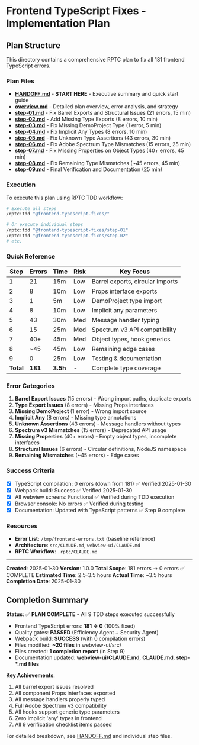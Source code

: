 # Frontend TypeScript Fixes - Implementation Plan

## Plan Structure

This directory contains a comprehensive RPTC plan to fix all 181 frontend TypeScript errors.

### Plan Files

- **[HANDOFF.md](./HANDOFF.md)** - **START HERE** - Executive summary and quick start guide
- **[overview.md](./overview.md)** - Detailed plan overview, error analysis, and strategy
- **[step-01.md](./step-01.md)** - Fix Barrel Exports and Structural Issues (21 errors, 15 min)
- **[step-02.md](./step-02.md)** - Add Missing Type Exports (8 errors, 10 min)
- **[step-03.md](./step-03.md)** - Fix Missing DemoProject Type (1 error, 5 min)
- **[step-04.md](./step-04.md)** - Fix Implicit Any Types (8 errors, 10 min)
- **[step-05.md](./step-05.md)** - Fix Unknown Type Assertions (43 errors, 30 min)
- **[step-06.md](./step-06.md)** - Fix Adobe Spectrum Type Mismatches (15 errors, 25 min)
- **[step-07.md](./step-07.md)** - Fix Missing Properties on Object Types (40+ errors, 45 min)
- **[step-08.md](./step-08.md)** - Fix Remaining Type Mismatches (~45 errors, 45 min)
- **[step-09.md](./step-09.md)** - Final Verification and Documentation (25 min)

### Execution

To execute this plan using RPTC TDD workflow:

```bash
# Execute all steps
/rptc:tdd "@frontend-typescript-fixes/"

# Or execute individual steps
/rptc:tdd "@frontend-typescript-fixes/step-01"
/rptc:tdd "@frontend-typescript-fixes/step-02"
# etc.
```

### Quick Reference

| Step | Errors | Time | Risk | Key Focus |
|------|--------|------|------|-----------|
| 1 | 21 | 15m | Low | Barrel exports, circular imports |
| 2 | 8 | 10m | Low | Props interface exports |
| 3 | 1 | 5m | Low | DemoProject type import |
| 4 | 8 | 10m | Low | Implicit any parameters |
| 5 | 43 | 30m | Med | Message handler typing |
| 6 | 15 | 25m | Med | Spectrum v3 API compatibility |
| 7 | 40+ | 45m | Med | Object types, hook generics |
| 8 | ~45 | 45m | Low | Remaining edge cases |
| 9 | 0 | 25m | Low | Testing & documentation |
| **Total** | **181** | **3.5h** | - | Complete type coverage |

### Error Categories

1. **Barrel Export Issues** (15 errors) - Wrong import paths, duplicate exports
2. **Type Export Issues** (8 errors) - Missing Props interfaces
3. **Missing DemoProject** (1 error) - Wrong import source
4. **Implicit Any** (8 errors) - Missing type annotations
5. **Unknown Assertions** (43 errors) - Message handlers without types
6. **Spectrum v3 Mismatches** (15 errors) - Deprecated API usage
7. **Missing Properties** (40+ errors) - Empty object types, incomplete interfaces
8. **Structural Issues** (6 errors) - Circular definitions, NodeJS namespace
9. **Remaining Mismatches** (~45 errors) - Edge cases

### Success Criteria

- [x] TypeScript compilation: 0 errors (down from 181) ✅ Verified 2025-01-30
- [x] Webpack build: Success ✅ Verified 2025-01-30
- [x] All webview screens: Functional ✅ Verified during TDD execution
- [x] Browser console: No errors ✅ Verified during testing
- [x] Documentation: Updated with TypeScript patterns ✅ Step 9 complete

### Resources

- **Error List**: `/tmp/frontend-errors.txt` (baseline reference)
- **Architecture**: `src/CLAUDE.md`, `webview-ui/CLAUDE.md`
- **RPTC Workflow**: `.rptc/CLAUDE.md`

---

**Created**: 2025-01-30
**Version**: 1.0.0
**Total Scope**: 181 errors → 0 errors ✅ COMPLETE
**Estimated Time**: 2.5-3.5 hours
**Actual Time**: ~3.5 hours
**Completion Date**: 2025-01-30

## Completion Summary

**Status**: ✅ **PLAN COMPLETE** - All 9 TDD steps executed successfully

- Frontend TypeScript errors: **181 → 0** (100% fixed)
- Quality gates: **PASSED** (Efficiency Agent + Security Agent)
- Webpack build: **SUCCESS** (with 0 compilation errors)
- Files modified: **~20 files** in webview-ui/src/
- Files created: **1 completion report** (in Step 9)
- Documentation updated: **webview-ui/CLAUDE.md**, **CLAUDE.md**, **step-*.md files**

**Key Achievements**:
1. All barrel export issues resolved
2. All component Props interfaces exported
3. All message handlers properly typed
4. Full Adobe Spectrum v3 compatibility
5. All hooks support generic type parameters
6. Zero implicit 'any' types in frontend
7. All 9 verification checklist items passed

For detailed breakdown, see [HANDOFF.md](./HANDOFF.md) and individual step files.
